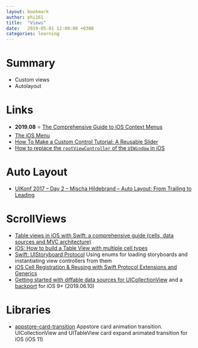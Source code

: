 ```yaml
---
layout: bookmark
author: phi161
title:  "Views"
date:   2019-05-01 12:00:00 +0300
categories: learning
---
```


# Summary

* Custom views
* Autolayout

# Links

* **2019.08** ⭐️ [The Comprehensive Guide to iOS Context Menus](https://kylebashour.com/posts/context-menu-guide)
* [The iOS Menu](https://codea.io/blog/the-ios-menu/)
* [How To Make a Custom Control Tutorial: A Reusable Slider](https://www.raywenderlich.com/7595-how-to-make-a-custom-control-tutorial-a-reusable-slider)
* [How to replace the `rootViewController` of the `UIWindow` in iOS](https://qnoid.com/2019/02/15/How_to_replace_the_-rootViewController-_of_the_-UIWindow-_in_iOS.html)


# Auto Layout

* [UIKonf 2017 – Day 2 – Mischa Hildebrand – Auto Layout: From Trailing to Leading](https://youtu.be/xjArhdrqAn8)


# ScrollViews

* [Table views in iOS with Swift: a comprehensive guide (cells, data sources and MVC architecture)](http://matteomanferdini.com/the-correct-way-to-display-lists-in-ios-and-what-many-developers-do-wrong/)
* [iOS: How to build a Table View with multiple cell types](https://medium.com/ios-os-x-development/ios-how-to-build-a-table-view-with-multiple-cell-types-2df91a206429)
* [Swift: UIStoryboard Protocol](https://medium.com/swift-programming/uistoryboard-safer-with-enums-protocol-extensions-and-generics-7aad3883b44d) Using enums for loading storyboards and instantiating view controllers from them
* [iOS Cell Registration & Reusing with Swift Protocol Extensions and Generics](https://medium.com/@gonzalezreal/ios-cell-registration-reusing-with-swift-protocol-extensions-and-generics-c5ac4fb5b75e)
* [Getting started with diffable data sources for UICollectionView](https://www.kairadiagne.com/2019/06/10/getting-started-with-diffable-data-sources-for-uicollectionview.html) and a [backport](https://github.com/ra1028/DiffableDataSources) for iOS 9+ (2019.06.10)


# Libraries

* [appstore-card-transition](https://github.com/appssemble/appstore-card-transition) 
Appstore card animation transition. UICollectionView and UITableView card expand animated transition for iOS (iOS 11)
